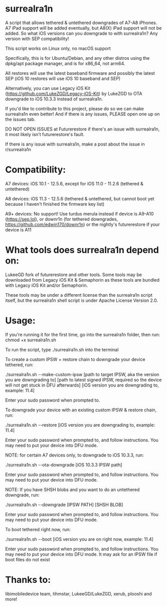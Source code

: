 # surrealra1n

A script that allows tethered & untethered downgrades of A7-A8 iPhones. A7 iPad support will be added eventually, but A8(X) iPad support will not be added.
So what iOS versions can you downgrade to with surrealra1n? Any version with SEP compatibility!

This script works on Linux only, no macOS support

Specifically, this is for Ubuntu/Debian, and any other distros using the dpkg/apt package manager, and is for x86_64, not arm64.

All restores will use the latest baseband firmware and possibly the latest SEP (iOS 10 restores will use iOS 10 baseband and SEP)

Alternatively, you can use Legacy iOS Kit (https://github.com/LukeZGD/Legacy-iOS-Kit) by LukeZGD to OTA downgrade to iOS 10.3.3 instead of surrealra1n.

If you'd like to contribute to this project, please do so we can make surrealra1n even better!
And if there is any issues, PLEASE open one up on the issues tab.

DO NOT OPEN ISSUES at Futurerestore if there's an issue with surrealra1n, it most likely isn't futurerestore's fault.

If there is any issue with surrealra1n, make a post about the issue in r/surrealra1n

# Compatibility:

A7 devices: iOS 10.1 - 12.5.6, except for iOS 11.0 - 11.2.6 (tethered & untethered)

A8 devices: iOS 11.3 - 12.5.6 (tethered & untethered, but cannot boot yet because I haven't finished the firmware key list)

A9+ devices: No support! Use turdus merula instead if device is A9-A10 (https://sep.lol), or downr1n (for tethered downgrades, https://github.com/edwin170/downr1n) or the nightly's futurerestore if your device is A11

# What tools does surrealra1n depend on:

LukeeGD fork of futurerestore and other tools. Some tools may be downloaded from Legacy iOS Kit & Semaphorin as these tools are bundled with Legacy iOS Kit and/or Semaphorin.

These tools may be under a different license than the surrealra1n script itself, but the surrealra1n shell script is under Apache License Version 2.0.

# Usage:

If you're running it for the first time, go into the surrealra1n folder, then run: chmod +x surrealra1n.sh

To run the script, type ./surrealra1n.sh into the terminal

To create a custom IPSW + restore chain to downgrade your device tethered, run:

./surrealra1n.sh --make-custom-ipsw [path to target IPSW, aka the version you are downgrading to] [path to latest signed IPSW, required so the device will not get stuck in DFU afterwards] [iOS version you are downgrading to, example: 11.4]

Enter your sudo password when prompted to.

To downgrade your device with an existing custom IPSW & restore chain, run:

./surrealra1n.sh --restore [iOS version you are downgrading to, example: 11.4]

Enter your sudo password when prompted to, and follow instructions. You may need to put your device into DFU mode.

NOTE: for certain A7 devices only, to downgrade to iOS 10.3.3, run:

./surrealra1n.sh --ota-downgrade [iOS 10.3.3 IPSW path]

Enter your sudo password when prompted to, and follow instructions. You may need to put your device into DFU mode.

NOTE: If you have SHSH blobs and you want to do an untethered downgrade, run:

./surrealra1n.sh --downgrade [IPSW PATH] [SHSH BLOB]

Enter your sudo password when prompted to, and follow instructions. You may need to put your device into DFU mode.

To boot tethered right now, run:

./surrealra1n.sh --boot [iOS version you are on right now, example: 11.4]

Enter your sudo password when prompted to, and follow instructions. You may need to put your device into DFU mode. It may ask for an IPSW file if boot files do not exist

# Thanks to:

libimobiledevice team, tihmstar, LukeeGD/LukeZGD, xerub, plooshi and more!
